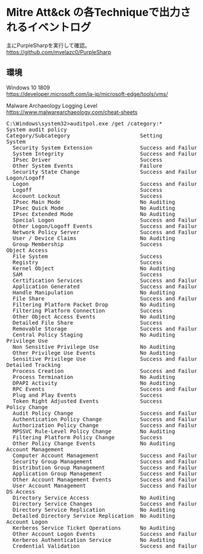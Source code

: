 # Mitre Att&ck の各Techniqueで出力されるイベントログ

主にPurpleSharpを実行して確認。<br>
https://github.com/mvelazc0/PurpleSharp

## 環境
Windows 10 1809<br>
https://developer.microsoft.com/ja-jp/microsoft-edge/tools/vms/

Malware Archaeology Logging Level<br>
https://www.malwarearchaeology.com/cheat-sheets
<pre>
C:\Windows\system32>auditpol.exe /get /category:*
System audit policy
Category/Subcategory                      Setting
System
  Security System Extension               Success and Failure
  System Integrity                        Success and Failure
  IPsec Driver                            Success
  Other System Events                     Failure
  Security State Change                   Success and Failure
Logon/Logoff
  Logon                                   Success and Failure
  Logoff                                  Success
  Account Lockout                         Success
  IPsec Main Mode                         No Auditing
  IPsec Quick Mode                        No Auditing
  IPsec Extended Mode                     No Auditing
  Special Logon                           Success and Failure
  Other Logon/Logoff Events               Success and Failure
  Network Policy Server                   Success and Failure
  User / Device Claims                    No Auditing
  Group Membership                        Success
Object Access
  File System                             Success
  Registry                                Success
  Kernel Object                           No Auditing
  SAM                                     Success
  Certification Services                  Success and Failure
  Application Generated                   Success and Failure
  Handle Manipulation                     No Auditing
  File Share                              Success and Failure
  Filtering Platform Packet Drop          No Auditing
  Filtering Platform Connection           Success
  Other Object Access Events              No Auditing
  Detailed File Share                     Success
  Removable Storage                       Success and Failure
  Central Policy Staging                  No Auditing
Privilege Use
  Non Sensitive Privilege Use             No Auditing
  Other Privilege Use Events              No Auditing
  Sensitive Privilege Use                 Success and Failure
Detailed Tracking
  Process Creation                        Success and Failure
  Process Termination                     No Auditing
  DPAPI Activity                          No Auditing
  RPC Events                              Success and Failure
  Plug and Play Events                    Success
  Token Right Adjusted Events             Success
Policy Change
  Audit Policy Change                     Success and Failure
  Authentication Policy Change            Success and Failure
  Authorization Policy Change             Success and Failure
  MPSSVC Rule-Level Policy Change         No Auditing
  Filtering Platform Policy Change        Success
  Other Policy Change Events              No Auditing
Account Management
  Computer Account Management             Success and Failure
  Security Group Management               Success and Failure
  Distribution Group Management           Success and Failure
  Application Group Management            Success and Failure
  Other Account Management Events         Success and Failure
  User Account Management                 Success and Failure
DS Access
  Directory Service Access                No Auditing
  Directory Service Changes               Success and Failure
  Directory Service Replication           No Auditing
  Detailed Directory Service Replication  No Auditing
Account Logon
  Kerberos Service Ticket Operations      No Auditing
  Other Account Logon Events              Success and Failure
  Kerberos Authentication Service         No Auditing
  Credential Validation                   Success and Failure
</pre>
